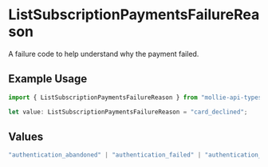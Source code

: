 # ListSubscriptionPaymentsFailureReason

A failure code to help understand why the payment failed.

## Example Usage

```typescript
import { ListSubscriptionPaymentsFailureReason } from "mollie-api-typescript/models/operations";

let value: ListSubscriptionPaymentsFailureReason = "card_declined";
```

## Values

```typescript
"authentication_abandoned" | "authentication_failed" | "authentication_required" | "authentication_unavailable_acs" | "card_declined" | "card_expired" | "inactive_card" | "insufficient_funds" | "invalid_cvv" | "invalid_card_holder_name" | "invalid_card_number" | "invalid_card_type" | "possible_fraud" | "refused_by_issuer" | "unknown_reason"
```